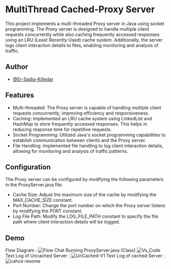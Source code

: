 
# MultiThread Cached-Proxy Server


This project implements a multi-threaded Proxy server in Java using socket programming. The Proxy server is designed to handle multiple client requests concurrently while also caching frequently accessed responses using an LRU (Least Recently Used) cache system. Additionally, the server logs client interaction details to files, enabling monitoring and analysis of traffic.

## Author

- [@Er-Sadiq-Killedar](https://github.com/Er-Sadiq)


## Features

- Multi-threaded: The Proxy server is capable of handling multiple client requests concurrently, improving efficiency and responsiveness.
- Caching: Implemented an LRU cache system using LinkedList and HashMap to store frequently accessed responses. This helps in reducing response time for repetitive requests.
- Socket Programming: Utilized Java's socket programming capabilities to establish communication between clients and the Proxy server.
- File Handling: Implemented file handling to log client interaction details, allowing for monitoring and analysis of traffic patterns.

## Configuration

The Proxy server can be configured by modifying the following parameters in the ProxyServer.java file:

- Cache Size: Adjust the maximum size of the cache by modifying the MAX_CACHE_SIZE constant.
- Port Number: Change the port number on which the Proxy server listens by modifying the PORT constant.
- Log File Path: Modify the LOG_FILE_PATH constant to specify the file path where client interaction details will be logged.
## Demo

Flow Diagram :
![Flow Chat](https://github.com/Er-Sadiq/MultiThread-Cached-Proxy-Server/assets/125464939/5dc78660-271f-4c2a-80e8-23228b561da0)
Running ProxyServer.java (Class)
![Vs_Code](https://github.com/Er-Sadiq/MultiThread-Cached-Proxy-Server/assets/125464939/bed07263-8000-45bf-95d4-374f47c3ad72)
Text Log of Uncached Server :
![UnCached-V1](https://github.com/Er-Sadiq/MultiThread-Cached-Proxy-Server/assets/125464939/d6bfa987-5d9c-4d88-b496-73ae1b9c59ab)
Text Log of cached Server :
![cahce resome](https://github.com/Er-Sadiq/MultiThread-Cached-Proxy-Server/assets/125464939/a1681f4c-ee2e-4892-bdd4-a584a815735b)




